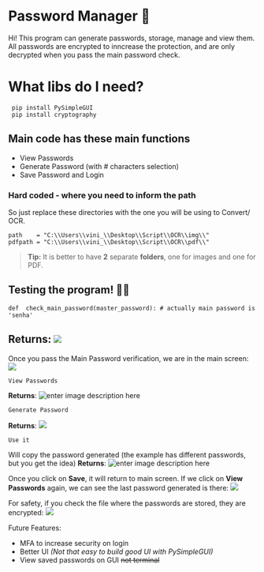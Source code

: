 # Password Manager 🔐

Hi! This program can generate passwords, storage, manage and view them. All passwords are encrypted to inncrease the protection, and are only decrypted when you pass the main password check.



# What libs do I need? 
```
 pip install PySimpleGUI
 pip install cryptography
 ```


## Main code has these main functions


- View Passwords
- Generate Password (with # characters   selection)
- Save Password and Login


### Hard coded - where you need to inform the path
So just replace these directories with the one you will be using to Convert/ OCR.
```
path 	= "C:\\Users\\vini_\\Desktop\\Script\\OCR\\img\\"
pdfpath = "C:\\Users\\vini_\\Desktop\\Script\\OCR\\pdf\\"
```


> **Tip:** It is better to have **2** separate **folders**, one for images and one for PDF.


## Testing the program! 👨‍💻
```
def  check_main_password(master_password): # actually main password is 'senha'
```
**Returns**: 
![](https://i.imgur.com/y2FGR1g.png)
-------------
Once you pass the Main Password verification, we are in the main screen:
![](https://i.imgur.com/0FSV6Kf.png)
```
View Passwords
```
**Returns**:
![enter image description here](https://i.imgur.com/B5r70DP.png)
```
Generate Password
```
**Returns**:
![](https://i.imgur.com/9VqWtkJ.png)
```
Use it
```
Will copy the password generated (the example has different passwords, but you get the idea)
**Returns**:
![enter image description here](https://i.imgur.com/pDwX55o.png)

Once you click on **Save**, it will return to main screen. If we click on **View Passwords** again, we can see the last password generated is there:
![](https://i.imgur.com/cAuY4bw.png)

For safety, if you check the file where the passwords are stored, they are encrypted:
![](https://i.imgur.com/1LR8Vux.png)

Future Features:
- MFA to increase security on login
- Better UI *(Not that easy to build good UI with PySimpleGUI)*
- View saved passwords on GUI ~~not terminal~~
